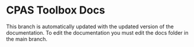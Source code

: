 # CPAS Toolbox Docs
This branch is automatically updated with the updated version of the documentation. To edit the documentation you must edit the docs folder in the main branch.
